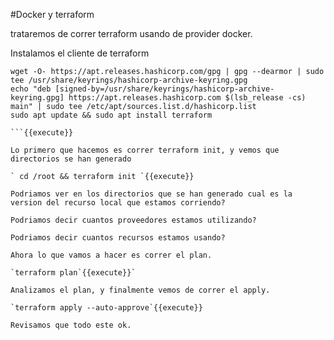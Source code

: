#Docker y terraform

trataremos de correr terraform usando de provider docker.



Instalamos el cliente de terraform


```
wget -O- https://apt.releases.hashicorp.com/gpg | gpg --dearmor | sudo tee /usr/share/keyrings/hashicorp-archive-keyring.gpg
echo "deb [signed-by=/usr/share/keyrings/hashicorp-archive-keyring.gpg] https://apt.releases.hashicorp.com $(lsb_release -cs) main" | sudo tee /etc/apt/sources.list.d/hashicorp.list
sudo apt update && sudo apt install terraform

```{{execute}}

Lo primero que hacemos es correr terraform init, y vemos que directorios se han generado

` cd /root && terraform init `{{execute}}

Podriamos ver en los directorios que se han generado cual es la version del recurso local que estamos corriendo?

Podriamos decir cuantos proveedores estamos utilizando?

Podriamos decir cuantos recursos estamos usando?

Ahora lo que vamos a hacer es correr el plan.

`terraform plan`{{execute}}`

Analizamos el plan, y finalmente vemos de correr el apply.

`terraform apply --auto-approve`{{execute}}

Revisamos que todo este ok.

